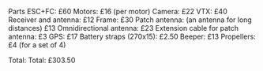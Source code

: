 Parts
ESC+FC: £60
Motors: £16 (per motor)
Camera: £22
VTX: £40
Receiver and antenna: £12
Frame: £30
Patch antenna: (an antenna for long distances) £13
Omnidirectional antenna: £23
Extension cable for patch antenna: £3
GPS: £17
Battery straps (270x15): £2.50
Beeper: £13
Propellers: £4 (for a set of 4)

Total: Total: £303.50
